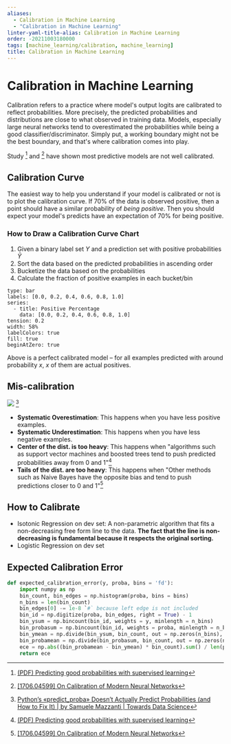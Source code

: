 ```yaml
---
aliases:
  - Calibration in Machine Learning
  - "Calibration in Machine Learning"
linter-yaml-title-alias: Calibration in Machine Learning
order: -20211003180000
tags: [machine_learning/calibration, machine_learning]
title: Calibration in Machine Learning
---
```


# Calibration in Machine Learning

Calibration refers to a practice where model's output logits are calibrated to reflect probabilities. More precisely, the predicted probabilities and distributions are close to what observed in training data. Models, especially large neural networks tend to overestimated the probabilities while being a good classifier/discriminator. Simply put, a working boundary might not be the best boundary, and that's where calibration comes into play.

Study [^1] and [^2] have shown most predictive models are not well calibrated.

## Calibration Curve

The easiest way to help you understand if your model is calibrated or not is to plot the calibration curve. If 70% of the data is observed positive, then a point should have a similar probability of *being positive*. Then you should expect your model's predicts have an expectation of 70% for being positive.

### How to Draw a Calibration Curve Chart

1. Given a binary label set $Y$ and a prediction set with positive probabilities $\tilde{Y}$
2. Sort the data based on the predicted probabilities in ascending order
3. Bucketize the data based on the probabilities
4. Calculate the fraction of positive examples in each bucket/bin

```chart
type: bar
labels: [0.0, 0.2, 0.4, 0.6, 0.8, 1.0]
series:
  - title: Positive Percentage
    data: [0.0, 0.2, 0.4, 0.6, 0.8, 1.0]
tension: 0.2
width: 58%
labelColors: true
fill: true
beginAtZero: true
```

Above is a perfect calibrated model – for all examples predicted with around probability $x$, $x$ of them are actual positives.

## Mis-calibration

![](https://miro.medium.com/max/2000/1*862Gd5xzAt2fvp6o2hwuRg.png) [^3]

- **Systematic Overestimation**: This happens when you have less positive examples.
- **Systematic Underestimation**: This happens when you have less negative examples.
- **Center of the dist. is too heavy**: This happens when "algorithms such as support vector machines and boosted trees tend to push predicted probabilities away from 0 and 1"[^1]
- **Tails of the dist. are too heavy**: This happens when "Other methods such as Naive Bayes have the opposite bias and tend to push predictions closer to 0 and 1"[^2]

## How to Calibrate

- Isotonic Regression on dev set: A non-parametric algorithm that fits a non-decreasing free form line to the data. **The fact that the line is non-decreasing is fundamental because it respects the original sorting.**
- Logistic Regression on dev set

## Expected Calibration Error

```python
def expected_calibration_error(y, proba, bins = 'fd'):
	import numpy as np
	bin_count, bin_edges = np.histogram(proba, bins = bins)
	n_bins = len(bin_count)
	bin_edges[0] -= 1e-8 `#` because left edge is not included
	bin_id = np.digitize(proba, bin_edges, right = True) - 1
	bin_ysum = np.bincount(bin_id, weights = y, minlength = n_bins)
	bin_probasum = np.bincount(bin_id, weights = proba, minlength = n_bins)
	bin_ymean = np.divide(bin_ysum, bin_count, out = np.zeros(n_bins), where = bin_count > 0)
	bin_probamean = np.divide(bin_probasum, bin_count, out = np.zeros(n_bins), where = bin_count > 0)
	ece = np.abs((bin_probamean - bin_ymean) * bin_count).sum() / len(proba)
	return ece
```

[^3]: [Python’s «predict_proba» Doesn’t Actually Predict Probabilities (and How to Fix It) | by Samuele Mazzanti | Towards Data Science](https://towardsdatascience.com/pythons-predict-proba-doesn-t-actually-predict-probabilities-and-how-to-fix-it-f582c21d63fc)
[^1]: [(PDF) Predicting good probabilities with supervised learning](https://www.researchgate.net/publication/221344679_Predicting_good_probabilities_with_supervised_learning)
[^2]: [[1706.04599] On Calibration of Modern Neural Networks](https://arxiv.org/abs/1706.04599)